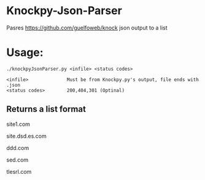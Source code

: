 # Knockpy-Json-Parser
Pasres https://github.com/guelfoweb/knock   json output to a list

# Usage:
```
./knockpyJsonParser.py <infile> <status codes>

<infile>              Must be from Knockpy.py's output, file ends with .json
<status codes>        200,404,301 (Optinal)
```


## Returns a list format

site1.com

site.dsd.es.com

ddd.com

sed.com

tlesrl.com
